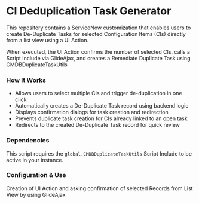 # CI Deduplication Task Generator

This repository contains a ServiceNow customization that enables users to create De-Duplicate Tasks for selected Configuration Items (CIs) directly from a list view using a UI Action.

When executed, the UI Action confirms the number of selected CIs, calls a Script Include via GlideAjax, and creates a Remediate Duplicate Task using CMDBDuplicateTaskUtils

### How It Works

* Allows users to select multiple CIs and trigger de-duplication in one click
* Automatically creates a De-Duplicate Task record using backend logic
* Displays confirmation dialogs for task creation and redirection
* Prevents duplicate task creation for CIs already linked to an open task
* Redirects to the created De-Duplicate Task record for quick review


### Dependencies

This script requires the `global.CMDBDuplicateTaskUtils` Script Include to be active in your instance.

### Configuration & Use

Creation of UI Action and asking confirmation of selected Records from List View by using GlideAjax
